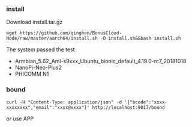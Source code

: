 ### install
Download install.tar.gz 
```
wget https://github.com/qinghon/BonusCloud-Node/raw/master/aarch64/install.sh -O install.sh&&bash install.sh
```

The system passed the test
- Armbian_5.62_Aml-s9xxx_Ubuntu_bionic_default_4.19.0-rc7_20181018
- NanoPi-Neo-Plus2
- PHICOMM N1

### bound

```
curl -H "Content-Type: application/json" -d '{"bcode":"xxxx-xxxxxxxx","email":"xxxx@xxxx"}' http://localhost:9017/bound
```
or use APP

